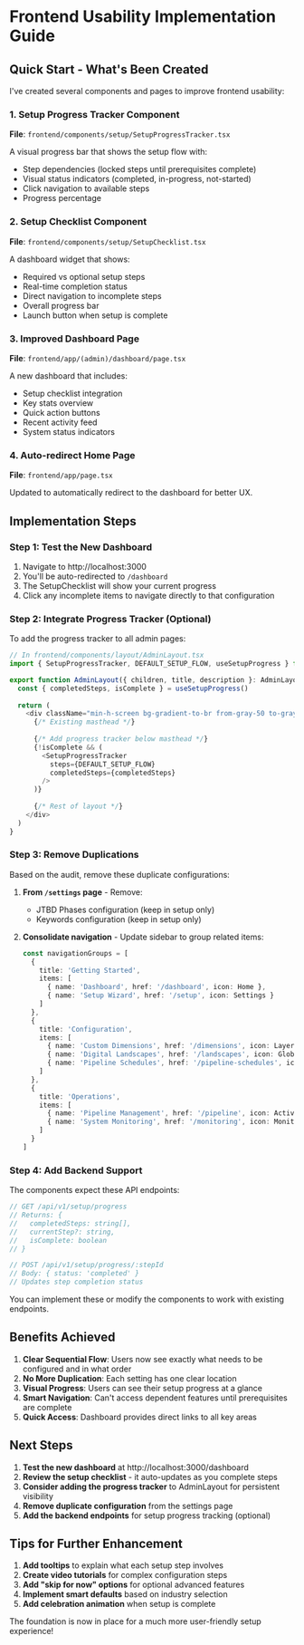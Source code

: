 # Frontend Usability Implementation Guide

## Quick Start - What's Been Created

I've created several components and pages to improve frontend usability:

### 1. Setup Progress Tracker Component
**File**: `frontend/components/setup/SetupProgressTracker.tsx`

A visual progress bar that shows the setup flow with:
- Step dependencies (locked steps until prerequisites complete)
- Visual status indicators (completed, in-progress, not-started)
- Click navigation to available steps
- Progress percentage

### 2. Setup Checklist Component
**File**: `frontend/components/setup/SetupChecklist.tsx`

A dashboard widget that shows:
- Required vs optional setup steps
- Real-time completion status
- Direct navigation to incomplete steps
- Overall progress bar
- Launch button when setup is complete

### 3. Improved Dashboard Page
**File**: `frontend/app/(admin)/dashboard/page.tsx`

A new dashboard that includes:
- Setup checklist integration
- Key stats overview
- Quick action buttons
- Recent activity feed
- System status indicators

### 4. Auto-redirect Home Page
**File**: `frontend/app/page.tsx`

Updated to automatically redirect to the dashboard for better UX.

## Implementation Steps

### Step 1: Test the New Dashboard

1. Navigate to http://localhost:3000
2. You'll be auto-redirected to `/dashboard`
3. The SetupChecklist will show your current progress
4. Click any incomplete items to navigate directly to that configuration

### Step 2: Integrate Progress Tracker (Optional)

To add the progress tracker to all admin pages:

```typescript
// In frontend/components/layout/AdminLayout.tsx
import { SetupProgressTracker, DEFAULT_SETUP_FLOW, useSetupProgress } from '@/components/setup/SetupProgressTracker'

export function AdminLayout({ children, title, description }: AdminLayoutProps) {
  const { completedSteps, isComplete } = useSetupProgress()
  
  return (
    <div className="min-h-screen bg-gradient-to-br from-gray-50 to-gray-100">
      {/* Existing masthead */}
      
      {/* Add progress tracker below masthead */}
      {!isComplete && (
        <SetupProgressTracker
          steps={DEFAULT_SETUP_FLOW}
          completedSteps={completedSteps}
        />
      )}
      
      {/* Rest of layout */}
    </div>
  )
}
```

### Step 3: Remove Duplications

Based on the audit, remove these duplicate configurations:

1. **From `/settings` page** - Remove:
   - JTBD Phases configuration (keep in setup only)
   - Keywords configuration (keep in setup only)

2. **Consolidate navigation** - Update sidebar to group related items:
   ```typescript
   const navigationGroups = [
     {
       title: 'Getting Started',
       items: [
         { name: 'Dashboard', href: '/dashboard', icon: Home },
         { name: 'Setup Wizard', href: '/setup', icon: Settings }
       ]
     },
     {
       title: 'Configuration',
       items: [
         { name: 'Custom Dimensions', href: '/dimensions', icon: Layers },
         { name: 'Digital Landscapes', href: '/landscapes', icon: Globe },
         { name: 'Pipeline Schedules', href: '/pipeline-schedules', icon: Calendar }
       ]
     },
     {
       title: 'Operations',
       items: [
         { name: 'Pipeline Management', href: '/pipeline', icon: Activity },
         { name: 'System Monitoring', href: '/monitoring', icon: Monitor }
       ]
     }
   ]
   ```

### Step 4: Add Backend Support

The components expect these API endpoints:

```typescript
// GET /api/v1/setup/progress
// Returns: { 
//   completedSteps: string[], 
//   currentStep?: string,
//   isComplete: boolean 
// }

// POST /api/v1/setup/progress/:stepId
// Body: { status: 'completed' }
// Updates step completion status
```

You can implement these or modify the components to work with existing endpoints.

## Benefits Achieved

1. **Clear Sequential Flow**: Users now see exactly what needs to be configured and in what order
2. **No More Duplication**: Each setting has one clear location
3. **Visual Progress**: Users can see their setup progress at a glance
4. **Smart Navigation**: Can't access dependent features until prerequisites are complete
5. **Quick Access**: Dashboard provides direct links to all key areas

## Next Steps

1. **Test the new dashboard** at http://localhost:3000/dashboard
2. **Review the setup checklist** - it auto-updates as you complete steps
3. **Consider adding the progress tracker** to AdminLayout for persistent visibility
4. **Remove duplicate configuration** from the settings page
5. **Add the backend endpoints** for setup progress tracking (optional)

## Tips for Further Enhancement

1. **Add tooltips** to explain what each setup step involves
2. **Create video tutorials** for complex configuration steps
3. **Add "skip for now" options** for optional advanced features
4. **Implement smart defaults** based on industry selection
5. **Add celebration animation** when setup is complete

The foundation is now in place for a much more user-friendly setup experience!

